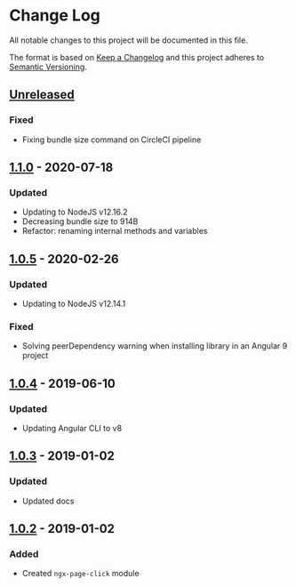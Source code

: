# Change Log

All notable changes to this project will be documented in this file.

The format is based on [Keep a Changelog](http://keepachangelog.com/)
and this project adheres to [Semantic Versioning](http://semver.org/).

## [Unreleased][]

### Fixed

- Fixing bundle size command on CircleCI pipeline

## [1.1.0][] - 2020-07-18

### Updated

- Updating to NodeJS v12.16.2
- Decreasing bundle size to 914B
- Refactor: renaming internal methods and variables

## [1.0.5][] - 2020-02-26

### Updated

- Updating to NodeJS v12.14.1

### Fixed

- Solving peerDependency warning when installing library in an Angular 9 project

## [1.0.4][] - 2019-06-10

### Updated

- Updating Angular CLI to v8

## [1.0.3][] - 2019-01-02

### Updated

- Updated docs

## [1.0.2][] - 2019-01-02

### Added

- Created `ngx-page-click` module

[unreleased]: https://github.com/willmendesneto/ngx-page-click/compare/v1.0.2...HEAD
[1.0.2]: https://github.com/willmendesneto/ngx-page-click/tree/v1.0.2
[unreleased]: https://github.com/willmendesneto/ngx-page-click/compare/v1.0.4...HEAD
[1.0.4]: https://github.com/willmendesneto/ngx-page-click/compare/v1.0.3...v1.0.4
[1.0.3]: https://github.com/willmendesneto/ngx-page-click/tree/v1.0.3
[unreleased]: https://github.com/willmendesneto/ngx-page-click/compare/v1.0.5...HEAD
[1.0.5]: https://github.com/willmendesneto/ngx-page-click/tree/v1.0.5
[unreleased]: https://github.com/willmendesneto/ngx-page-click/compare/v1.1.0...HEAD
[1.1.0]: https://github.com/willmendesneto/ngx-page-click/tree/v1.1.0
